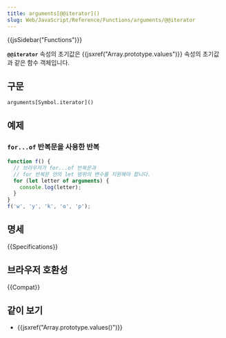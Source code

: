 ```yaml
---
title: arguments[@@iterator]()
slug: Web/JavaScript/Reference/Functions/arguments/@@iterator
---
```


{{jsSidebar("Functions")}}

**`@@iterator`** 속성의 초기값은 {{jsxref("Array.prototype.values")}} 속성의 초기값과 같은 함수 객체입니다.

## 구문

```
arguments[Symbol.iterator]()
```

## 예제

### `for...of` 반복문을 사용한 반복

```js
function f() {
  // 브라우저가 for...of 반복문과
  // for 반복문 안의 let 범위의 변수를 지원해야 합니다.
  for (let letter of arguments) {
    console.log(letter);
  }
}
f('w', 'y', 'k', 'o', 'p');
```

## 명세

{{Specifications}}

## 브라우저 호환성

{{Compat}}

## 같이 보기

- {{jsxref("Array.prototype.values()")}}
